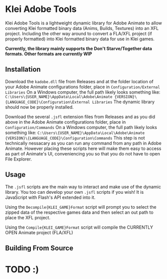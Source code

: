 # Klei Adobe Tools

Klei Adobe Tools is a lightweight dynamic library for Adobe Animate to allow converting Klei formatted binary data (Anims, Builds, Textures) into an XFL project. Including the other way around to convert a FLA/XFL project (if properly formatted) into Klei formatted binary data for use in Klei games.

**Currently, the library mainly supports the Don't Starve/Together data formats. Other formats are currently WIP**

## Installation

Download the `kadobe.dll` file from Releases and at the folder location of your Adobe Animate configurations folder, place in `Configuration/External Libraries`
On a Windows computer, the full path likely looks something like:
```C:\Users\{USER_NAME}\AppData\Local\Adobe\Animate {VERSION}\{LANGUAGE_CODE}\Configuration\External Libraries```
The dynamic library should now be properly installed.

Download the several `.jsfl` extension files from Releases and as you did above in the Adobe Animate configurations folder, place in `Configuration/Commands`
On a Windows computer, the full path likely looks something like:
```C:\Users\{USER_NAME}\AppData\Local\Adobe\Animate {VERSION}\{LANGUAGE_CODE}\Configuration\Commands```
This step is not technically nessacary as you can run any command from any path in Adobe Animate. However placing these scripts here will make them easy to access as part of Animate's UI, conveniencing you so that you do not have to open File Explorer.

## Usage

The `.jsfl` scripts are the main way to interact and make use of the dynamic library. You too can develop your own `.jsfl` scripts if you wish! It is JavaScript with Flash's API extended into it.

Using the `Decompile{KLEI_GAME}Format` script will prompt you to select the zipped data of the respective games data and then select an out path to place the XFL project.

Using the `Compile{KLEI_GAME}Format` script will compile the CURRENTLY OPEN Animate project (FLA/XFL)

## Building From Source

# TODO :)
